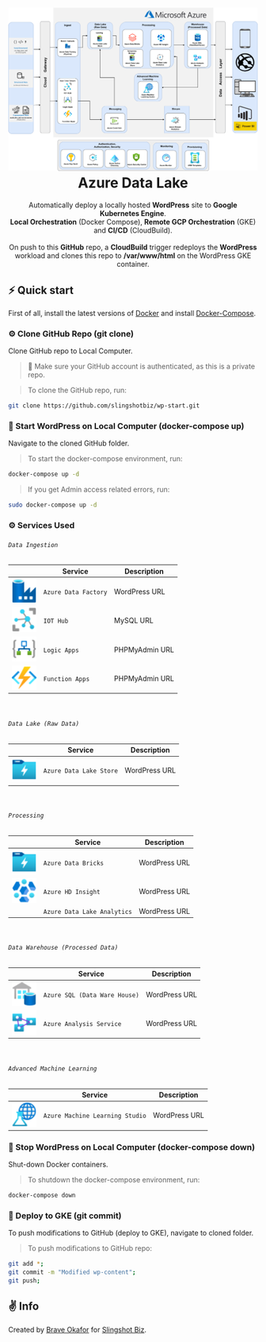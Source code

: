 <h1 align="center">
  <img src="./azure-data-lake.png" width="900px"/><br/>
  Azure Data Lake
</h1>
<p align="center">Automatically deploy a locally hosted <b>WordPress</b> site to <b>Google Kubernetes Engine</b>.<br/> 
<b>Local Orchestration</b> (Docker Compose), <b>Remote GCP Orchestration</b> (GKE)<br/>and <b>CI/CD</b> (CloudBuild).<br/>
<br/>
On push to this <b>GitHub</b> repo, a <b>CloudBuild</b> trigger redeploys the <b>WordPress</b> workload and clones this repo to <b>/var/www/html</b> on the WordPress GKE container.</p>


## ⚡️ Quick start

First of all, install the latest versions of [Docker](https://docs.docker.com/engine/install/) and install [Docker-Compose](https://docs.docker.com/compose/install/).  

### ⚙️ Clone GitHub Repo (git clone)

Clone GitHub repo to Local Computer.  
> 🔔 Make sure your GitHub account is authenticated, as this is a private repo.  

> To clone the GitHub repo, run:

```bash
git clone https://github.com/slingshotbiz/wp-start.git
```


### 🐳 Start WordPress on Local Computer (docker-compose up)

Navigate to the cloned GitHub folder.  

> To start the docker-compose environment, run:

```bash
docker-compose up -d
```

> If you get Admin access related errors, run:

```bash
sudo docker-compose up -d
```


### ⚙️ Services Used

###### `Data Ingestion`


|                                                        |        Service       |                  Description                        |
| ------------------------------------------------------ | -------------------- | --------------------------------------------------- |
|  <img src="./icons/Data-Factory.svg" width="50px" />   | `Azure Data Factory` |                  WordPress URL                      |
|  <img src="./icons/IoT-Hub.svg" width="50px" />        |       `IOT Hub`      |                    MySQL URL                        |
|  <img src="./icons/Logic-Apps.svg" width="50px" />     |     `Logic Apps`     |                 PHPMyAdmin URL                      |
|  <img src="./icons/Function-Apps.svg" width="50px" />  |   `Function Apps`    |                 PHPMyAdmin URL                      |

<br/>

###### `Data Lake (Raw Data)`

|                                                                |          Service        |                  Description                        |
| -------------------------------------------------------------- | ----------------------- | --------------------------------------------------- |
|  <img src="./icons/Data-Lake-Store-Gen1.svg" width="50px" />   | `Azure Data Lake Store` |                  WordPress URL                      |


<br/>

###### `Processing`

|                                                                |          Service            |                  Description                        |
| -------------------------------------------------------------- | --------------------------- | --------------------------------------------------- |
|  <img src="./icons/Data-Lake-Store-Gen1.svg" width="50px" />   | `Azure Data Bricks`         |                  WordPress URL                      |
|  <img src="./icons/HD-Insight-Clusters.svg" width="50px" />    | `Azure HD Insight`          |                  WordPress URL                      |
|                                                                | `Azure Data Lake Analytics` |                  WordPress URL                      |
             
<br/>

###### `Data Warehouse (Processed Data)`

|                                                                |          Service              |                  Description                        |
| -------------------------------------------------------------- | ----------------------------- | --------------------------------------------------- |
|  <img src="./icons/SQL-Data-Warehouses.svg" width="50px" />    | `Azure SQL (Data Ware House)` |                  WordPress URL                      |
|  <img src="./icons/Analysis-Services.svg" width="50px" />      | `Azure Analysis Service`      |                  WordPress URL                      |

<br/>

###### `Advanced Machine Learning`

|                                                                   |          Service                |                  Description                        |
| ----------------------------------------------------------------- | ------------------------------- | --------------------------------------------------- |
|  <img src="./icons/Machine-Learning-Studio.svg" width="50px" />   | `Azure Machine Learning Studio` |                  WordPress URL                      |




### 🐳 Stop WordPress on Local Computer (docker-compose down)

Shut-down Docker containers.  

> To shutdown the docker-compose environment, run:

```bash
docker-compose down
```

### 🚚 Deploy to GKE (git commit)
To push modifications to GitHub (deploy to GKE), navigate to cloned folder.  

> To push modifications to GitHub repo:

```bash
git add *;
git commit -m "Modified wp-content";
git push;
```


## ✌️ Info

Created by [Brave Okafor](https://github.com/braveokafor) for [Slingshot Biz](https://github.com/slingshotbiz).
